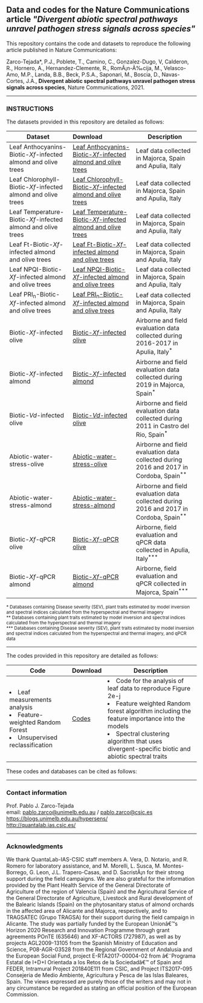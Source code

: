 ## Data and codes for the Nature Communications article <i> "Divergent abiotic spectral pathways unravel pathogen stress signals across species" </i>
This repository contains the code and datasets to reproduce the following article published in Nature Communications:

Zarco-Tejada*, P.J., Poblete, T., Camino, C., Gonzalez-Dugo, V, Calderon, R., Hornero, A., Hernandez-Clemente, R., RomÃ¡n-Ã‰cija, M., Velasco-Amo, M.P., Landa, B.B., Beck, P.S.A., Saponari, M., Boscia, D., Navas-Cortes, J.A., <b>Divergent abiotic spectral pathways unravel pathogen stress signals across species</b>, Nature Communications, 2021.

___
### INSTRUCTIONS
The datasets provided in this repository are detailed as follows:

| Dataset | Download  | Description |
| ------------- |:-----------------| -----|
|Leaf Anthocyanins-Biotic-<i>Xf-</i>infected almond and olive trees| <a href="https://github.com/HyperSens/HyperSens-Divergent-spectral-responses-Nature-Communications/blob/main/Leaf-measurements-Biotic-Xf-infected%20almond%20and%20olive%20trees/Leaf_Anthocyanins_Biotic-Xf-infected%20almond%20and%20olive%20trees.csv">Leaf Anthocyanins-Biotic-<i>Xf-</i>infected almond and olive trees</a>  | Leaf data collected in Majorca, Spain and Apulia, Italy|
|Leaf Chlorophyll-Biotic-<i>Xf-</i>infected almond and olive trees| <a href="https://github.com/HyperSens/HyperSens-Divergent-spectral-responses-Nature-Communications/blob/main/Leaf-measurements-Biotic-Xf-infected%20almond%20and%20olive%20trees/Leaf_Chlorophyll_Biotic-Xf-infected%20%20almond%20and%20olive%20trees.csv">Leaf Chlorophyll-Biotic-<i>Xf-</i>infected almond and olive trees</a>  |  Leaf data collected in Majorca, Spain and Apulia, Italy|
|Leaf Temperature-Biotic-<i>Xf-</i>infected almond and olive trees| <a href="https://github.com/HyperSens/HyperSens-Divergent-spectral-responses-Nature-Communications/blob/main/Leaf-measurements-Biotic-Xf-infected%20almond%20and%20olive%20trees/Leaf_Midday_temperature_Biotic-Xf-infected%20almond%20and%20olive%20trees.csv">Leaf Temperature-Biotic-<i>Xf-</i>infected almond and olive trees</a>  | Leaf data collected in Majorca, Spain and Apulia, Italy|
|Leaf Ft-Biotic-<i>Xf-</i>infected almond and olive trees| <a href="https://github.com/HyperSens/HyperSens-Divergent-spectral-responses-Nature-Communications/blob/main/Leaf-measurements-Biotic-Xf-infected%20almond%20and%20olive%20trees/Leaf_ft_Biotic-Xf-infected%20almond%20and%20olive%20trees.csv">Leaf Ft-Biotic-<i>Xf-</i>infected almond and olive trees</a>  |  Leaf data collected in Majorca, Spain and Apulia, Italy|
|Leaf NPQI-Biotic-<i>Xf-</i>infected almond and olive trees| <a href="https://github.com/HyperSens/HyperSens-Divergent-spectral-responses-Nature-Communications/blob/main/Leaf-measurements-Biotic-Xf-infected%20almond%20and%20olive%20trees/Leaf_NPQI_Biotic-Xf-infected%20%20almond%20and%20olive%20trees.csv">Leaf NPQI-Biotic-<i>Xf-</i>infected almond and olive trees</a>  |  Leaf data collected in Majorca, Spain and Apulia, Italy|
|Leaf PRI<sub>n</sub>-Biotic-<i>Xf-</i>infected almond and olive trees| <a href="https://github.com/HyperSens/HyperSens-Divergent-spectral-responses-Nature-Communications/blob/main/Leaf-measurements-Biotic-Xf-infected%20almond%20and%20olive%20trees/Leaf_PRIn_Biotic-Xf-infected%20almond%20%20almond%20and%20olive%20trees.csv">Leaf PRI<sub>n</sub>-Biotic-<i>Xf-</i>infected almond and olive trees</a>  |  Leaf data collected in Majorca, Spain and Apulia, Italy|
|Biotic-<i>Xf-</i>infected olive| <a href="https://github.com/HyperSens/HyperSens-Divergent-spectral-responses-Nature-Communications/blob/main/Biotic-Xf-infected%20olive/">Biotic-<i>Xf-</i>infected olive</a>  | Airborne and field evaluation data collected during 2016-2017 in Apulia, Italy<sup>*</sup>| 
|Biotic-<i>Xf-</i>infected almond| <a href="https://github.com/HyperSens/Divergent-spectral-responses/blob/main/Biotic-Xf-infected%20almond/">Biotic-<i>Xf-</i>infected almond</a>  | Airborne and field evaluation data collected during 2019 in Majorca, Spain<sup>*</sup> | 
|Biotic-<i>Vd-</i>infected olive| <a href="https://github.com/HyperSens/HyperSens-Divergent-spectral-responses-Nature-Communications/blob/main/Biotic-Vd-infected%20olive/">Biotic-<i>Vd-</i>infected olive</a> | Airborne and field evaluation data collected during 2011 in Castro del Rio, Spain<sup>*</sup>  | 
|Abiotic-water-stress-olive| <a href="https://github.com/HyperSens/HyperSens-Divergent-spectral-responses-Nature-Communications/blob/main/Abiotic-water-stress-olive/">Abiotic-water-stress-olive</a> | Airborne and field evaluation data collected during 2016 and 2017 in Cordoba, Spain<sup>**</sup>  | 
|Abiotic-water-stress-almond| <a href="https://github.com/HyperSens/HyperSens-Divergent-spectral-responses-Nature-Communications/blob/main/Abiotic-water-stress-almond/">Abiotic-water-stress-almond</a> | Airborne and field evaluation data collected during 2016 and 2017 in Cordoba, Spain<sup>**</sup> | 
|Biotic-<i>Xf-</i>qPCR olive| <a href="https://github.com/HyperSens/HyperSens-Divergent-spectral-responses-Nature-Communications/blob/main/Biotic-Xf-qPCR%20olive/">Biotic-<i>Xf-</i>qPCR olive</a> | Airborne,  field evaluation and qPCR data collected in Apulia, Italy<sup>***</sup>  | 
| Biotic-<i>Xf-</i>qPCR almond| <a href="https://github.com/HyperSens/HyperSens-Divergent-spectral-responses-Nature-Communications/blob/main/Biotic-Xf-qPCR%20almond/">Biotic-<i>Xf-</i>qPCR almond</a>| Airborne,  field evaluation and qPCR collected in Majorca, Spain<sup>***</sup> | 


<sup>* Databases containing Disease severity (SEV), plant traits estimated by model inversion and spectral indices calculated from the hyperspectral and thermal imagery </sup> <br>
<sup>**  Databases containing plant traits estimated by model inversion and spectral indices calculated from the hyperspectral and thermal imagery </sup> <br>
<sup>*** Databases containing Disease severity (SEV), plant traits estimated by model inversion and spectral indices calculated from the hyperspectral and thermal imagery, and qPCR data</sup>
___
The codes provided in this repository are detailed as follows:

| Code | Download  | Description |
| ------------- |:-----------------| -----|
|<li> Leaf measurements analysis </li> <li> Feature-weighted Random Forest </li> <li> Unsupervised reclassification </li>|  <a href="https://github.com/HyperSens/HyperSens-Divergent-spectral-responses-Nature-Communications/blob/main/Codes/"></i>Codes</a> |  <li> Code for the analysis of leaf data to reproduce Figure 2e-j</li> <li> Feature weighted Random forest algorithm including the feature importance into the models </li> <li> Spectral clustering algorithm that uses divergent-specific biotic and abiotic spectral traits </li>  | 

 These codes and databases can be cited as follows:
 ___


### Contact information

Prof. Pablo J. Zarco-Tejada
<br>email: pablo.zarco@unimelb.edu.au / pablo.zarco@csic.es
<br>https://blogs.unimelb.edu.au/hypersens/
<br>http://quantalab.ias.csic.es/


___
### Acknowledgments
We thank QuantaLab-IAS-CSIC staff members A. Vera, D. Notario, and R. Romero for laboratory assistance, and M. Morelli, L. Susca, M. Montes-Borrego, G. Leon, J.L. Trapero-Casas, and D. SacristÃ¡n for their strong support during the field campaigns. We are also grateful for the information provided by the Plant Health Service of the General Directorate of Agriculture of the region of Valencia (Spain) and the Agricultural Service of the General Directorate of Agriculture, Livestock and Rural development of the Balearic Islands (Spain) on the phytosanitary status of almond orchards in the affected area of Alicante and Majorca, respectively, and to TRAGSATEC (Grupo TRAGSA) for their support during the field campaign in Alicante. The study was partially funded by the European Unionâ€™s Horizon 2020 Research and Innovation Programme through grant agreements POnTE (635646) and XF-ACTORS (727987), as well as by projects AGL2009-13105 from the Spanish Ministry of Education and Science, P08-AGR-03528 from the Regional Government of Andalusia and the European Social Fund, project E-RTA2017-00004-02 from â€˜Programa Estatal de I+D+I Orientada a los Retos de la Sociedadâ€™ of Spain and FEDER, Intramural Project 201840E111 from CSIC, and Project ITS2017-095 Consejeria de Medio Ambiente, Agricultura y Pesca de las Islas Baleares, Spain. The views expressed are purely those of the writers and may not in any circumstance be regarded as stating an official position of the European Commission.

